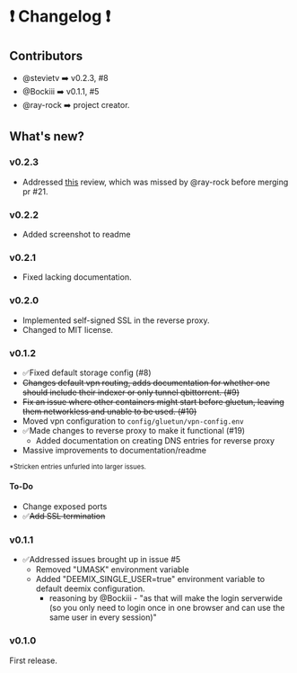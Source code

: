 # ❗ Changelog ❗


## Contributors
- @stevietv  ➡️  v0.2.3, #8
- @Bockiii  ➡️  v0.1.1, #5
- @ray-rock  ➡️  project creator.


## What's new?
### v0.2.3
- Addressed [this](https://github.com/ray-rock/containarr/pull/21#pullrequestreview-922297868) review, which was missed by @ray-rock before merging pr #21.

### v0.2.2
- Added screenshot to readme

### v0.2.1
- Fixed lacking documentation.

### v0.2.0
- Implemented self-signed SSL in the reverse proxy.
- Changed to MIT license.



### v0.1.2

- ✅Fixed default storage config (#8)
- ~~Changes default vpn routing, adds documentation for whether one should include their indexer or only tunnel qbittorrent. (#9)~~
- ~~Fix an issue where other containers might start before gluetun, leaving them networkless and unable to be used. (#10)~~
- Moved vpn configuration to ```config/gluetun/vpn-config.env```
- ✅Made changes to reverse proxy to make it functional (#19)
    - Added documentation on creating DNS entries for reverse proxy
- Massive improvements to documentation/readme

<sup>*Stricken entries unfurled into larger issues.</sup>


#### To-Do
- Change exposed ports
- ✅~~Add SSL termination~~



### v0.1.1
- ✅Addressed issues brought up in issue #5
  - Removed "UMASK" environment variable
  - Added "DEEMIX_SINGLE_USER=true" environment variable to default deemix configuration.
    - reasoning by @Bockiii - "as that will make the login serverwide (so you only need to login once in one browser and can use the same user in every session)"


### v0.1.0
First release.

